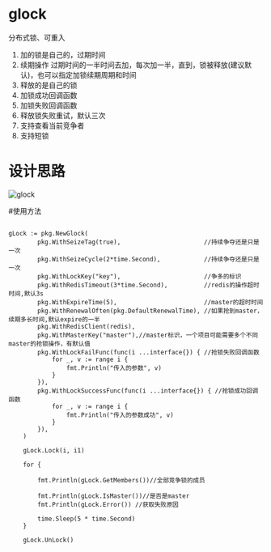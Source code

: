 # glock
分布式锁、可重入

1. 加的锁是自己的，过期时间
2. 续期操作 过期时间的一半时间去加，每次加一半，直到，锁被释放(建议默认)，也可以指定加锁续期周期和时间
3. 释放的是自己的锁
4. 加锁成功回调函数
5. 加锁失败回调函数
6. 释放锁失败重试，默认三次
7. 支持查看当前竞争者
8. 支持短锁

# 设计思路
![glock](https://user-images.githubusercontent.com/43371021/160043878-9616051d-1fac-4b9b-80f3-f371ec8cbf8b.png)

#使用方法
```

gLock := pkg.NewGlock(
		pkg.WithSeizeTag(true),                       //持续争夺还是只是一次
		pkg.WithSeizeCycle(2*time.Second),            //持续争夺还是只是一次
		pkg.WithLockKey("key"),                       //争多的标识
		pkg.WithRedisTimeout(3*time.Second),          //redis的操作超时时间,默认3s
		pkg.WithExpireTime(5),                        //master的超时时间
		pkg.WithRenewalOften(pkg.DefaultRenewalTime), //如果抢到master，续期多长时间,默认expire的一半
		pkg.WithRedisClient(redis),
		pkg.WithMasterKey("master"),//master标识，一个项目可能需要多个不同master的抢锁操作，有默认值
		pkg.WithLockFailFunc(func(i ...interface{}) { //抢锁失败回调函数
			for _, v := range i {
				fmt.Println("传入的参数", v)
			}
		}),
		pkg.WithLockSuccessFunc(func(i ...interface{}) { //抢锁成功回调函数
			for _, v := range i {
				fmt.Println("传入的参数成功", v)
			}
		}),
	)

	gLock.Lock(i, i1)

	for {

		fmt.Println(gLock.GetMembers())//全部竞争锁的成员

		fmt.Println(gLock.IsMaster())//是否是master
		fmt.Println(gLock.Error()) //获取失败原因

		time.Sleep(5 * time.Second)
	}
	
	gLock.UnLock()

```
